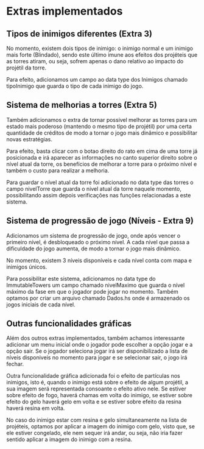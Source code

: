 # Extras implementados

## Tipos de inimigos diferentes (Extra 3)

No momento, existem dois tipos de inimigo: o inimigo normal e um inimigo mais forte (Blindado), sendo este último imune aos efeitos dos projéteis que as torres atiram, ou seja, sofrem apenas o dano relativo ao impacto do projétil da torre.

Para efeito, adicionamos um campo ao data type dos Inimigos chamado tipoInimigo que guarda o tipo de cada inimigo do jogo.

## Sistema de melhorias a torres (Extra 5)

Também adicionamos o extra de tornar possivel melhorar as torres para um estado mais poderoso (mantendo o mesmo tipo de projétil) por uma certa quantidade de créditos de modo a tornar o jogo mais dinâmico e possibilitar novas estratégias.

Para efeito, basta clicar com o botao direito do rato em cima de uma torre já posicionada e irá aparecer as informações no canto superior direito sobre o nível atual da torre, os benefícios de melhorar a torre para o próximo nível e também o custo para realizar a melhoria. 

Para guardar o nível atual da torre foi adicionado no data type das torres o campo nivelTorre que guarda o nivel atual da torre naquele momento, possibilitando assim depois verificações nas funções relacionadas a este sistema.

## Sistema de progressão de jogo (Níveis - Extra 9)

Adicionamos um sistema de progressão de jogo, onde após vencer o primeiro nível, é desbloqueado o próximo nível. A cada nível que passa a dificuldade do jogo aumenta, de modo a tornar o jogo mais dinâmico.

No momento, existem 3 níveis disponíveis e cada nível conta com mapa e inimigos únicos.

Para possibilitar este sistema, adicionamos no data type do ImmutableTowers um campo chamado nivelMaximo que guarda o nível máximo da fase em que o jogador pode jogar no momento. Também optamos por criar um arquivo chamado Dados.hs onde é armazenado os jogos iniciais de cada nível.

## Outras funcionalidades gráficas

Além dos outros extras implementados, também achamos interessante adicionar um menu inicial onde o jogador pode escolher a opção jogar e a opção sair. Se o jogador seleciona jogar irá ser disponibilizado a lista de níveis disponiveis no momento para jogar e se selecionar sair, o jogo irá fechar.

Outra funcionalidade gráfica adicionada foi o efeito de partículas nos inimigos, isto é, quando o inimigo está sobre o efeito de algum projétil, a sua imagem será representada consoante o efeito ativo nele. Se estiver sobre efeito de fogo, haverá chamas em volta do inimigo, se estiver sobre efeito do gelo haverá gelo em volta e se estiver sobre efeito da resina haverá resina em volta.

No caso do inimigo estar com resina e gelo simultaneamente na lista de projéteis, optamos por aplicar a imagem do inimigo com gelo, visto que, se ele estiver congelado, ele nem sequer irá andar, ou seja, não iria fazer sentido aplicar a imagem do inimigo com a resina.